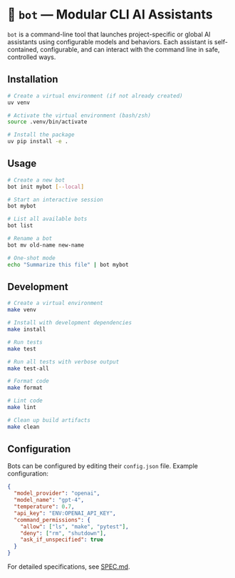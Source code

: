 # 🧠 `bot` — Modular CLI AI Assistants

`bot` is a command-line tool that launches project-specific or global AI assistants using configurable models and behaviors. Each assistant is self-contained, configurable, and can interact with the command line in safe, controlled ways.

## Installation

```bash
# Create a virtual environment (if not already created)
uv venv

# Activate the virtual environment (bash/zsh)
source .venv/bin/activate

# Install the package
uv pip install -e .
```

## Usage

```bash
# Create a new bot
bot init mybot [--local]

# Start an interactive session
bot mybot

# List all available bots
bot list

# Rename a bot
bot mv old-name new-name

# One-shot mode
echo "Summarize this file" | bot mybot
```

## Development

```bash
# Create a virtual environment
make venv

# Install with development dependencies
make install

# Run tests
make test

# Run all tests with verbose output
make test-all

# Format code
make format

# Lint code
make lint

# Clean up build artifacts
make clean
```

## Configuration

Bots can be configured by editing their `config.json` file. Example configuration:

```json
{
  "model_provider": "openai",
  "model_name": "gpt-4",
  "temperature": 0.7,
  "api_key": "ENV:OPENAI_API_KEY",
  "command_permissions": {
    "allow": ["ls", "make", "pytest"],
    "deny": ["rm", "shutdown"],
    "ask_if_unspecified": true
  }
}
```

For detailed specifications, see [SPEC.md](SPEC.md).